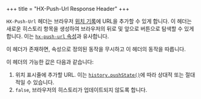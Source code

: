 +++
title = "HX-Push-Url Response Header"
+++

`HX-Push-Url` 헤더는 브라우저 [위치 기록](https://developer.mozilla.org/en-US/docs/Web/API/History_API)에 URL을 추가할 수 있게 합니다.
이 헤더는 새로운 히스토리 항목을 생성하여 브라우저의 뒤로 및 앞으로 버튼으로 탐색할 수 있게 합니다.
이는 [`hx-push-url` 속성](@/attributes/hx-push-url.md)과 유사합니다.

이 헤더가 존재하면, 속성으로 정의된 동작을 무시하고 이 헤더의 동작을 따릅니다.

이 헤더의 가능한 값은 다음과 같습니다:

1. 위치 표시줄에 추가할 URL.
   이는 [`history.pushState()`](https://developer.mozilla.org/en-US/docs/Web/API/History/pushState)에 따라 상대적 또는 절대적일 수 있습니다.
2. `false`, 브라우저의 히스토리가 업데이트되지 않도록 합니다.
